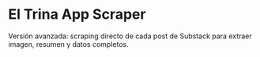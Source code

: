 # El Trina App Scraper
Versión avanzada: scraping directo de cada post de Substack para extraer imagen, resumen y datos completos.